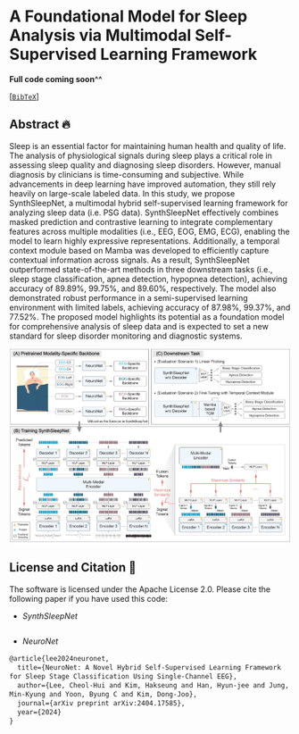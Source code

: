 # A Foundational Model for Sleep Analysis via Multimodal Self-Supervised Learning Framework

**Full code coming soon^^**

[[`BibTeX`](#license-and-citation-)] 

## Abstract 🔥
Sleep is an essential factor for maintaining human health and quality of life. The analysis of physiological signals during sleep plays a critical role in assessing sleep quality and diagnosing sleep disorders. However, manual diagnosis by clinicians is time-consuming and subjective. While advancements in deep learning have improved automation, they still rely heavily on large-scale labeled data. In this study, we propose SynthSleepNet, a multimodal hybrid self-supervised learning framework for analyzing sleep data (i.e. PSG data). SynthSleepNet effectively combines masked prediction and contrastive learning to integrate complementary features across multiple modalities (i.e., EEG, EOG, EMG, ECG), enabling the model to learn highly expressive representations. Additionally, a temporal context module based on Mamba was developed to efficiently capture contextual information across signals. As a result, SynthSleepNet outperformed state-of-the-art methods in three downstream tasks (i.e., sleep stage classification, apnea detection, hypopnea detection), achieving accuracy of 89.89%, 99.75%, and 89.60%, respectively. The model also demonstrated robust performance in a semi-supervised learning environment with limited labels, achieving accuracy of 87.98%, 99.37%, and 77.52%. The proposed model highlights its potential as a foundation model for comprehensive analysis of sleep data and is expected to set a new standard for sleep disorder monitoring and diagnostic systems.

![synthsleepnet structure](https://github.com/dlcjfgmlnasa/SynthSleepNet/blob/main/figures/architecture.png)

## License and Citation 📰
The software is licensed under the Apache License 2.0. Please cite the following paper if you have used this code:

- *SynthSleepNet*
```

```

- *NeuroNet*
```
@article{lee2024neuronet,
  title={NeuroNet: A Novel Hybrid Self-Supervised Learning Framework for Sleep Stage Classification Using Single-Channel EEG},
  author={Lee, Cheol-Hui and Kim, Hakseung and Han, Hyun-jee and Jung, Min-Kyung and Yoon, Byung C and Kim, Dong-Joo},
  journal={arXiv preprint arXiv:2404.17585},
  year={2024}
}
```
